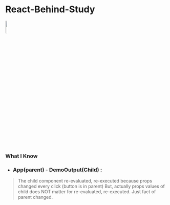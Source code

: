 # React-Behind-Study

<a href="#"><img width="10%" src="https://img.shields.io/badge/React-005FED?style=flat-square&logo=React&logoColor=white"/></a>

### What I Know 

- ### App(parent) - DemoOutput(Child) :
>The child component re-evaluated, re-executed because props changed every click (button is in parent)
But, actually props values of child does NOT matter for re-evaluated, re-executed.
Just fact of parent changed.
